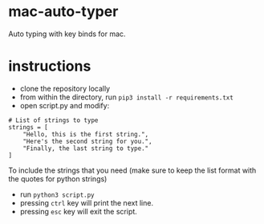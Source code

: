 # mac-auto-typer
Auto typing with key binds for mac. 

# instructions
- clone the repository locally
- from within the directory, run `pip3 install -r requirements.txt`
- open script.py and modify:
```
# List of strings to type
strings = [
    "Hello, this is the first string.",
    "Here's the second string for you.",
    "Finally, the last string to type."
]
```
To include the strings that you need (make sure to keep the list format with the quotes for python strings)
- run `python3 script.py`
- pressing `ctrl` key will print the next line.
- pressing `esc` key will exit the script.

